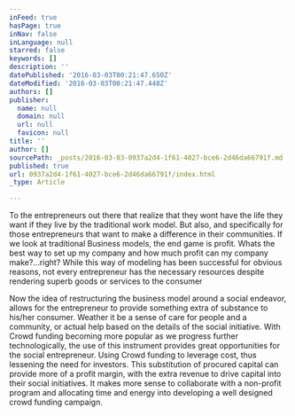 ```yaml
---
inFeed: true
hasPage: true
inNav: false
inLanguage: null
starred: false
keywords: []
description: ''
datePublished: '2016-03-03T00:21:47.650Z'
dateModified: '2016-03-03T00:21:47.448Z'
authors: []
publisher:
  name: null
  domain: null
  url: null
  favicon: null
title: ''
author: []
sourcePath: _posts/2016-03-03-0937a2d4-1f61-4027-bce6-2d46da66791f.md
published: true
url: 0937a2d4-1f61-4027-bce6-2d46da66791f/index.html
_type: Article

---
```

To the entrepreneurs out there that realize that they wont have the life they want if they live by the traditional work model. But also, and specifically for those entrepreneurs that want to make a difference in their communities. If we look at traditional Business models, the end game is profit. Whats the best way to set up my company and how much profit can my company make?...right? While this way of modeling has been successful for obvious reasons, not every entrepreneur has the necessary resources despite rendering superb goods or services to the consumer

Now the idea of restructuring the business model around a social endeavor, allows for the entrepreneur to provide something extra of substance to his/her consumer. Weather it be a sense of care for people and a community, or actual help based on the details of the social initiative. With Crowd funding becoming more popular as we progress further technologically, the use of this instrument provides great opportunities for the social entrepreneur. Using Crowd funding to leverage cost, thus lessening the need for investors. This substitution of procured capital can provide more of a profit margin, with the extra revenue to drive capital into their social initiatives. It makes more sense to collaborate with a non-profit program and allocating time and energy into developing a well designed crowd funding campaign.
